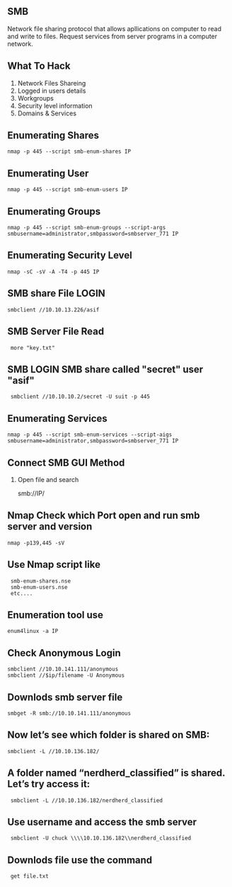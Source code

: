 ## SMB 

Network file sharing protocol that allows apllications on computer to read and write to files. Request services from server programs in a computer network.
  
## What To Hack 

1. Network Files Shareing
2. Logged in users details
3. Workgroups
4. Security level information
5. Domains & Services

## Enumerating Shares

    nmap -p 445 --script smb-enum-shares IP

## Enumerating User

    nmap -p 445 --script smb-enum-users IP
    
## Enumerating Groups

    nmap -p 445 --script smb-enum-groups --script-args smbusername=administrator,smbpassword=smbserver_771 IP

## Enumerating Security Level

    nmap -sC -sV -A -T4 -p 445 IP

## SMB share File LOGIN 

    smbclient //10.10.13.226/asif

## SMB Server File Read

     more "key.txt"
     
## SMB LOGIN SMB share called "secret" user "asif"

     smbclient //10.10.10.2/secret -U suit -p 445

## Enumerating Services

    nmap -p 445 --script smb-enum-services --script-aigs smbusername=administrator,smbpassword=smbserver_771 IP
## Connect SMB GUI Method 

1. Open file and search

   smb://IP/
    
## Nmap Check which Port open and run smb server and version 

    nmap -p139,445 -sV 
        

## Use Nmap script like

     smb-enum-shares.nse
     smb-enum-users.nse
     etc....

## Enumeration tool use 

    enum4linux -a IP


## Check Anonymous Login

    smbclient //10.10.141.111/anonymous
    smbclient //$ip/filename -U Anonymous
    
    
## Downlods smb server file 

    smbget -R smb://10.10.141.111/anonymous



## Now let’s see which folder is shared on SMB:

    smbclient -L //10.10.136.182/


## A folder named “nerdherd_classified” is shared. Let’s try access it:

     smbclient -L //10.10.136.182/nerdherd_classified


## Use username and access the smb server 

     smbclient -U chuck \\\\10.10.136.182\\nerdherd_classified


## Downlods file use the command 

     get file.txt
